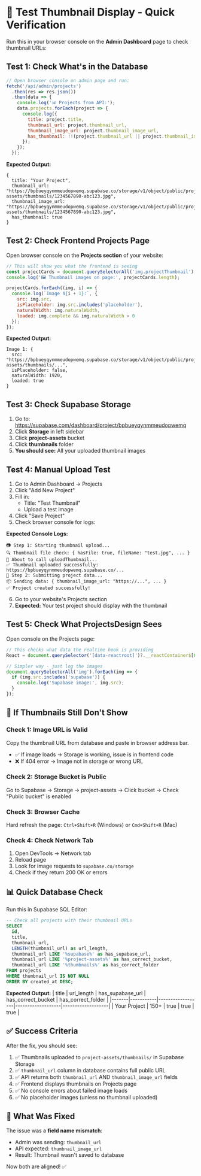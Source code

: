 # 🧪 Test Thumbnail Display - Quick Verification

Run this in your browser console on the **Admin Dashboard** page to check thumbnail URLs:

## Test 1: Check What's in the Database

```javascript
// Open browser console on admin page and run:
fetch('/api/admin/projects')
  .then(res => res.json())
  .then(data => {
    console.log('📊 Projects from API:');
    data.projects.forEach(project => {
      console.log({
        title: project.title,
        thumbnail_url: project.thumbnail_url,
        thumbnail_image_url: project.thumbnail_image_url,
        has_thumbnail: !!(project.thumbnail_url || project.thumbnail_image_url)
      });
    });
  });
```

**Expected Output:**
```
{
  title: "Your Project",
  thumbnail_url: "https://bpbueyqynmmeudopwemq.supabase.co/storage/v1/object/public/project-assets/thumbnails/1234567890-abc123.jpg",
  thumbnail_image_url: "https://bpbueyqynmmeudopwemq.supabase.co/storage/v1/object/public/project-assets/thumbnails/1234567890-abc123.jpg",
  has_thumbnail: true
}
```

## Test 2: Check Frontend Projects Page

Open browser console on the **Projects section** of your website:

```javascript
// This will show you what the frontend is seeing
const projectCards = document.querySelectorAll('img.projectThumbnail');
console.log('🖼️ Thumbnail images on page:', projectCards.length);

projectCards.forEach((img, i) => {
  console.log(`Image ${i + 1}:`, {
    src: img.src,
    isPlaceholder: img.src.includes('placeholder'),
    naturalWidth: img.naturalWidth,
    loaded: img.complete && img.naturalWidth > 0
  });
});
```

**Expected Output:**
```
Image 1: {
  src: "https://bpbueyqynmmeudopwemq.supabase.co/storage/v1/object/public/project-assets/thumbnails/...",
  isPlaceholder: false,
  naturalWidth: 1920,
  loaded: true
}
```

## Test 3: Check Supabase Storage

1. Go to: https://supabase.com/dashboard/project/bpbueyqynmmeudopwemq
2. Click **Storage** in left sidebar
3. Click **project-assets** bucket
4. Click **thumbnails** folder
5. **You should see:** All your uploaded thumbnail images

## Test 4: Manual Upload Test

1. Go to Admin Dashboard → Projects
2. Click "Add New Project"
3. Fill in:
   - Title: "Test Thumbnail"
   - Upload a test image
4. Click "Save Project"
5. Check browser console for logs:

**Expected Console Logs:**
```
📷 Step 1: Starting thumbnail upload...
🔍 Thumbnail file check: { hasFile: true, fileName: "test.jpg", ... }
🚀 About to call uploadThumbnail...
✅ Thumbnail uploaded successfully: https://bpbueyqynmmeudopwemq.supabase.co/...
📝 Step 2: Submitting project data...
📦 Sending data: { thumbnail_image_url: "https://...", ... }
✅ Project created successfully!
```

6. Go to your website's Projects section
7. **Expected:** Your test project should display with the thumbnail

## Test 5: Check What ProjectsDesign Sees

Open console on the Projects page:

```javascript
// This checks what data the realtime hook is providing
React = document.querySelector('[data-reactroot]')?.__reactContainer$[Object.keys(document.querySelector('[data-reactroot]').__reactContainer$)[0]].child;

// Simpler way - just log the images
document.querySelectorAll('img').forEach(img => {
  if (img.src.includes('supabase')) {
    console.log('Supabase image:', img.src);
  }
});
```

## 🐛 If Thumbnails Still Don't Show

### Check 1: Image URL is Valid
Copy the thumbnail URL from database and paste in browser address bar.
- ✅ If image loads → Storage is working, issue is in frontend code
- ❌ If 404 error → Image not in storage or wrong URL

### Check 2: Storage Bucket is Public
Go to Supabase → Storage → project-assets → Click bucket → Check "Public bucket" is enabled

### Check 3: Browser Cache
Hard refresh the page: `Ctrl+Shift+R` (Windows) or `Cmd+Shift+R` (Mac)

### Check 4: Check Network Tab
1. Open DevTools → Network tab
2. Reload page
3. Look for image requests to `supabase.co/storage`
4. Check if they return 200 OK or errors

## 📊 Quick Database Check

Run this in Supabase SQL Editor:

```sql
-- Check all projects with their thumbnail URLs
SELECT 
  id,
  title,
  thumbnail_url,
  LENGTH(thumbnail_url) as url_length,
  thumbnail_url LIKE '%supabase%' as has_supabase_url,
  thumbnail_url LIKE '%project-assets%' as has_correct_bucket,
  thumbnail_url LIKE '%thumbnails%' as has_correct_folder
FROM projects
WHERE thumbnail_url IS NOT NULL
ORDER BY created_at DESC;
```

**Expected Output:**
| title | url_length | has_supabase_url | has_correct_bucket | has_correct_folder |
|-------|-----------|------------------|-------------------|-------------------|
| Your Project | 150+ | true | true | true |

## ✅ Success Criteria

After the fix, you should see:

1. ✅ Thumbnails uploaded to `project-assets/thumbnails/` in Supabase Storage
2. ✅ `thumbnail_url` column in database contains full public URL
3. ✅ API returns both `thumbnail_url` AND `thumbnail_image_url` fields
4. ✅ Frontend displays thumbnails on Projects page
5. ✅ No console errors about failed image loads
6. ✅ No placeholder images (unless no thumbnail uploaded)

## 🎯 What Was Fixed

The issue was a **field name mismatch**:
- Admin was sending: `thumbnail_url`
- API expected: `thumbnail_image_url`
- Result: Thumbnail wasn't saved to database

Now both are aligned! ✅

